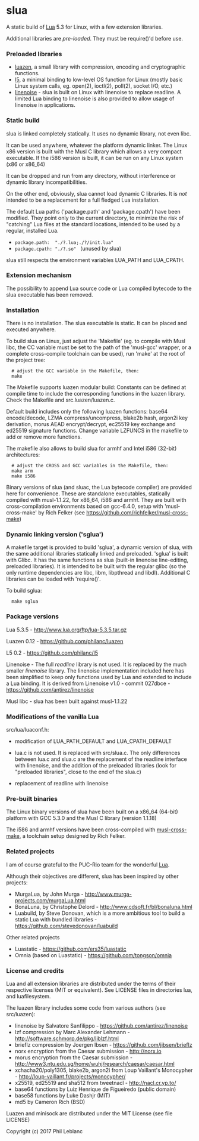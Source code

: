
# slua

A static build of [Lua](http://www.lua.org/) 5.3 for Linux, with a few extension libraries.

Additional libraries are *pre-loaded*. They must be require()'d before use.

### Preloaded libraries

- [luazen](https://github.com/philanc/luazen), a small library with compression, encoding and cryptographic functions.
- [l5](https://github.com/philanc/l5), a minimal binding to low-level OS function for Linux (mostly basic Linux system calls, eg. open(2), ioctl(2), poll(2), socket I/O, etc.)
- [linenoise](src/linenoise.md) - slua is built on Linux with linenoise to replace readline. A limited Lua binding to linenoise is also provided to allow usage of linenoise in applications.

### Static build

slua is linked completely statically. It uses no dynamic library, not even libc.  

It can be used anywhere, whatever the platform dynamic linker. The Linux x86 version is built with the Musl C library which allows a very compact executable. If the i586 version is built, it can be run on any Linux system (x86 or x86_64)

It can be dropped and run from any directory, without interference or dynamic library incompatibilities.  

On the other end, obviously, slua cannot load dynamic C libraries. It is *not* intended to be a replacement for a full fledged Lua installation.

The default Lua paths ('package.path' and 'package.cpath') have been modified. They point only to the current directory, to minimize the risk of "catching" Lua files at the standard locations, intended to be used by a regular, installed Lua.

* `package.path:  "./?.lua;./?/init.lua" `
* `package.cpath: "./?.so" ` (unused by slua)

slua still respects the environment variables LUA_PATH and LUA_CPATH.

### Extension mechanism

The possibility to append Lua source code or Lua compiled bytecode to the slua executable has been removed. 

### Installation

There is no installation. The slua executable is static. It can be placed and executed anywhere. 

To build slua on Linux, just adjust the 'Makefile' (eg. to compile with Musl libc, the CC variable must be set to the path of the 'musl-gcc' wrapper, or a complete cross-compile toolchain can be used), run 'make' at the root of the project tree:
```
  # adjust the GCC variable in the Makefile, then:
  make
```

The Makefile supports luazen modular build:  Constants can be defined at compile time to include the corresponding functions in the luazen library. Check the Makefile and src.luazen/luazen.c.

Default build includes only the following luazen functions: base64 encode/decode, LZMA compress/uncompress, blake2b hash, argon2i key derivation, morus AEAD encrypt/decrypt, ec25519 key exchange and ed25519 signature functions. Change variable LZFUNCS in the makefile to add or remove more functions.

The makefile also allows to build slua for armhf and Intel i586 (32-bit) architectures:
```
  # adjust the CROSS and GCC variables in the Makefile, then:
  make arm
  make i586
```


Binary versions of slua (and sluac, the Lua bytecode compiler) are provided here for convenience. These are standalone executables, statically compiled with musl-1.1.22, for x86_64, i586 and armhf. They are built with cross-compilation environments based on gcc-6.4.0, setup with 'musl-cross-make' by Rich Felker (see https://github.com/richfelker/musl-cross-make)

### Dynamic linking version ('sglua')

A makefile target is provided to build 'sglua', a dynamic version of slua, with the same additional libraries statically linked and preloaded.  'sglua' is built with Glibc. It has the same functions as slua (built-in linenoise line-editing, preloaded libraries). It is intended to be built with the regular glibc (so the only runtime dependencies are libc, libm, libpthread and libdl). Additional C libraries can be loaded with 'require()'.

To build sglua:
```
  make sglua
```


### Package versions

Lua 5.3.5 - http://www.lua.org/ftp/lua-5.3.5.tar.gz

Luazen 0.12 - https://github.com/philanc/luazen

L5 0.2 - https://github.com/philanc/l5

Linenoise - The full *readline* library is not used. It is replaced by the much smaller *linenoise* library.  The linenoise implementation included here has been simplified to keep only functions used by Lua and extended to include a Lua binding. It is derived from Linenoise v1.0 - commit 027dbce - https://github.com/antirez/linenoise

Musl libc - slua has been built against musl-1.1.22

### Modifications of the vanilla Lua

src/lua/luaconf.h:
- modification of LUA_PATH_DEFAULT and LUA_CPATH_DEFAULT

- lua.c is not used. It is replaced with src/slua.c. The only differences between lua.c and slua.c are the replacement of the readline interface with linenoise, and the addition of the preloaded libraries (look for "preloaded libraries", close to the end of the slua.c)

- replacement of readline with linenoise

### Pre-built binaries

The Linux binary versions of  slua have been built on a x86_64 (64-bit) platform with GCC 5.3.0 and the Musl C library (version 1.1.18)

The i586 and armhf versions have been cross-compiled with [musl-cross-make](https://github.com/richfelker/musl-cross-make), 
a toolchain setup designed by Rich Felker.


### Related projects

I am of course grateful to the PUC-Rio team for the wonderful [Lua](http://www.lua.org/).

Although their objectives are different, slua has been inspired by other projects:
- MurgaLua, by John Murga - http://www.murga-projects.com/murgaLua.html
- BonaLuna, by Christophe Delord - http://www.cdsoft.fr/bl/bonaluna.html
- Luabuild, by Steve Donovan, which is a more ambitious tool to build a static Lua with bundled libraries - https://github.com/stevedonovan/luabuild

Other related projects
- Luastatic -  https://github.com/ers35/luastatic
- Omnia (based on Luastatic) - https://github.com/tongson/omnia

### License and credits

Lua and all extension libraries are distributed under the terms of their respective licenses (MIT or equivalent). See LICENSE files in directories lua, and luafilesystem.

The luazen library includes some code from various authors (see src/luazen):
- linenoise by Salvatore Sanfilippo - https://github.com/antirez/linenoise
- lzf compression by Marc Alexander Lehmann - http://software.schmorp.de/pkg/liblzf.html
- brieflz compression by Joergen Ibsen - https://github.com/jibsen/brieflz
- norx encryption from the Caesar submission - http://norx.io
- morus encryption from the Caesar submission - http://www3.ntu.edu.sg/home/wuhj/research/caesar/caesar.html
- xchacha20/poly1305, blake2b, argon2i from Loup Vaillant's Monocypher - http://loup-vaillant.fr/projects/monocypher/
- x25519, ed25519 and sha512 from tweetnacl - http://nacl.cr.yp.to/ 
- base64 functions by Luiz Henrique de Figueiredo (public domain)
- base58 functions by Luke Dashjr (MIT)
- md5 by Cameron Rich (BSD)

Luazen and minisock are distributed under the MIT License (see file LICENSE)

Copyright (c) 2017  Phil Leblanc 



